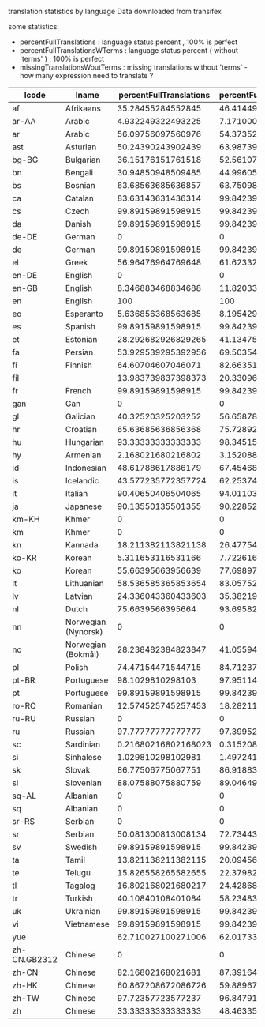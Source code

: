 
translation statistics by language 
Data downloaded from transifex 

some statistics:
* percentFullTranslations	 : language status percent  ,  100% is perfect
* percentFullTranslationsWTerms	: language status percent  ( without 'terms' )   ,  100% is perfect
* missingTranslationsWoutTerms : missing translations without 'terms' - how many expression need to translate ? 


|lcode|lname|percentFullTranslations|percentFullTranslationsWTerms|missingTranslationsWoutTerms|
| ------ | ------ | ------ | ------ | ------ |
|af|Afrikaans|35.28455284552845|46.414499605988965|680|
|ar-AA|Arabic|4.932249322493225|7.171000788022066|1178|
|ar|Arabic|56.09756097560976|54.37352245862884|579|
|ast|Asturian|50.24390243902439|63.98739164696612|457|
|bg-BG|Bulgarian|36.15176151761518|52.56107171000788|602|
|bn|Bengali|30.94850948509485|44.99605988967691|698|
|bs|Bosnian|63.68563685636857|63.750985027580775|460|
|ca|Catalan|83.63143631436314|99.84239558707644|2|
|cs|Czech|99.89159891598915|99.84239558707644|2|
|da|Danish|99.89159891598915|99.84239558707644|2|
|de-DE|German|0|0|1269|
|de|German|99.89159891598915|99.84239558707644|2|
|el|Greek|56.96476964769648|61.623325453112685|487|
|en-DE|English|0|0|1269|
|en-GB|English|8.346883468834688|11.82033096926714|1119|
|en|English|100|100|0|
|eo|Esperanto|5.636856368563685|8.195429472025216|1165|
|es|Spanish|99.89159891598915|99.84239558707644|2|
|et|Estonian|28.292682926829265|41.13475177304964|747|
|fa|Persian|53.929539295392956|69.50354609929079|387|
|fi|Finnish|64.60704607046071|82.6635145784082|220|
|fil||13.983739837398373|20.33096926713948|1011|
|fr|French|99.89159891598915|99.84239558707644|2|
|gan|Gan|0|0|1269|
|gl|Galician|40.32520325203252|56.65878644602049|550|
|hr|Croatian|65.63685636856368|75.72892040977148|308|
|hu|Hungarian|93.33333333333333|98.3451536643026|21|
|hy|Armenian|2.168021680216802|3.152088258471237|1229|
|id|Indonesian|48.61788617886179|67.45468873128448|413|
|is|Icelandic|43.577235772357724|62.25374310480694|479|
|it|Italian|90.40650406504065|94.01103230890465|76|
|ja|Japanese|90.13550135501355|90.22852639873916|124|
|km-KH|Khmer|0|0|1269|
|km|Khmer|0|0|1269|
|kn|Kannada|18.211382113821138|26.47754137115839|933|
|ko-KR|Korean|5.311653116531166|7.722616233254531|1171|
|ko|Korean|55.66395663956639|77.698975571316|283|
|lt|Lithuanian|58.536585365853654|83.0575256107171|215|
|lv|Latvian|24.336043360433603|35.38219070133964|820|
|nl|Dutch|75.6639566395664|93.69582348305752|80|
|nn|Norwegian (Nynorsk)|0|0|1269|
|no|Norwegian (Bokmål)|28.238482384823847|41.05594956658786|748|
|pl|Polish|74.47154471544715|84.71237194641449|194|
|pt-BR|Portuguese|98.1029810298103|97.95114263199369|26|
|pt|Portuguese|99.89159891598915|99.84239558707644|2|
|ro-RO|Romanian|12.574525745257453|18.282111899133174|1037|
|ru-RU|Russian|0|0|1269|
|ru|Russian|97.77777777777777|97.39952718676122|33|
|sc|Sardinian|0.21680216802168023|0.31520882584712373|1265|
|si|Sinhalese|1.029810298102981|1.4972419227738378|1250|
|sk|Slovak|86.77506775067751|86.91883372734436|166|
|sl|Slovenian|88.07588075880759|89.04649330181245|139|
|sq-AL|Albanian|0|0|1269|
|sq|Albanian|0|0|1269|
|sr-RS|Serbian|0|0|1269|
|sr|Serbian|50.081300813008134|72.7344365642238|346|
|sv|Swedish|99.89159891598915|99.84239558707644|2|
|ta|Tamil|13.821138211382115|20.094562647754138|1014|
|te|Telugu|15.826558265582655|22.379826635145783|985|
|tl|Tagalog|16.802168021680217|24.42868400315209|959|
|tr|Turkish|40.10840108401084|58.234830575256105|530|
|uk|Ukrainian|99.89159891598915|99.84239558707644|2|
|vi|Vietnamese|99.89159891598915|99.84239558707644|2|
|yue||62.710027100271006|62.017336485421595|482|
|zh-CN.GB2312|Chinese|0|0|1269|
|zh-CN|Chinese|82.16802168021681|87.39164696611506|160|
|zh-HK|Chinese|60.867208672086726|59.889676910953504|509|
|zh-TW|Chinese|97.72357723577237|96.84791174152876|40|
|zh|Chinese|33.33333333333333|48.46335697399527|654|
